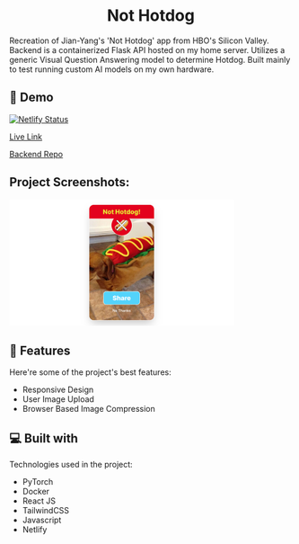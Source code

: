 <h1 align="center" id="title">Not Hotdog</h1>

<p id="description">Recreation of Jian-Yang's 'Not Hotdog' app from HBO's Silicon Valley. Backend is a containerized Flask API hosted on my home server. Utilizes a generic Visual Question Answering model to determine Hotdog. Built mainly to test running custom AI models on my own hardware.</p>

<h2>🚀 Demo</h2>

[![Netlify Status](https://api.netlify.com/api/v1/badges/607d6845-cb75-4c5a-a277-190b713a13b7/deploy-status)](https://app.netlify.com/sites/magnificent-melomakarona-f9ab22/deploys)

[Live Link](https://nothotdog.josephrisk.com/)

[Backend Repo](https://github.com/j0srisk/seefood-backend)

<h2>Project Screenshots:</h2>

<img src="https://github.com/j0srisk/personal-site/blob/main/src/assets/projects/not-hotdog.png?raw=true" alt="project-screenshot" width="400" height="auto">

  
  
<h2>🧐 Features</h2>

Here're some of the project's best features:

*   Responsive Design 
*   User Image Upload
*   Browser Based Image Compression

  
  
<h2>💻 Built with</h2>

Technologies used in the project:

*   PyTorch
*   Docker
*   React JS
*   TailwindCSS
*   Javascript
*   Netlify
